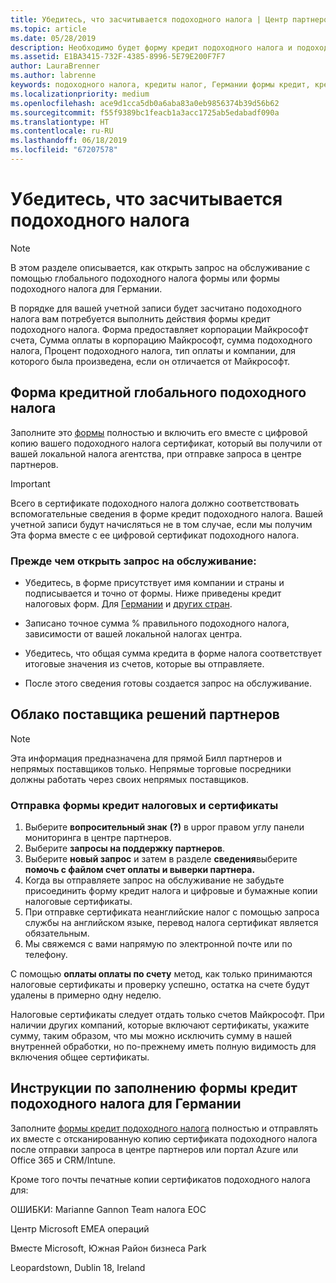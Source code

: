 ```yaml
---
title: Убедитесь, что засчитывается подоходного налога | Центр партнеров
ms.topic: article
ms.date: 05/28/2019
description: Необходимо будет форму кредит подоходного налога и подоходного налога сертификат, чтобы запустить запрос на обслуживание.
ms.assetid: E1BA3415-732F-4385-8996-5E79E200F7F7
author: LauraBrenner
ms.author: labrenne
keywords: подоходного налога, кредиты налог, Германии формы кредит, кредит налоговой формы
ms.localizationpriority: medium
ms.openlocfilehash: ace9d1cca5db0a6aba83a0eb9856374b39d56b62
ms.sourcegitcommit: f55f9389bc1feacb1a3acc1725ab5edabadf090a
ms.translationtype: HT
ms.contentlocale: ru-RU
ms.lasthandoff: 06/18/2019
ms.locfileid: "67207578"
---
```

# <a name="make-sure-you-are-credited-for-withholding-tax"></a>Убедитесь, что засчитывается подоходного налога

>[!Note]
>В этом разделе описывается, как открыть запрос на обслуживание с помощью глобального подоходного налога формы или формы подоходного налога для Германии.

В порядке для вашей учетной записи будет засчитано подоходного налога вам потребуется выполнить действия формы кредит подоходного налога. Форма предоставляет корпорации Майкрософт счета, Сумма оплаты в корпорацию Майкрософт, сумма подоходного налога, Процент подоходного налога, тип оплаты и компании, для которого была произведена, если он отличается от Майкрософт.  

## <a name="global-withholding-tax-credit-form"></a>Форма кредитной глобального подоходного налога

Заполните это [формы](https://query.prod.cms.rt.microsoft.com/cms/api/am/binary/RE30311) полностью и включить его вместе с цифровой копию вашего подоходного налога сертификат, который вы получили от вашей локальной налога агентства, при отправке запроса в центре партнеров.
>[!IMPORTANT]
>Всего в сертификате подоходного налога должно соответствовать вспомогательные сведения в форме кредит подоходного налога. Вашей учетной записи будут начисляться не в том случае, если мы получим Эта форма вместе с ее цифровой сертификат подоходного налога.

### <a name="before-opening-the-service-request"></a>Прежде чем открыть запрос на обслуживание:

- Убедитесь, в форме присутствует имя компании и страны и подписывается и точно от формы. Ниже приведены кредит налоговых форм. Для [Германии](https://query.prod.cms.rt.microsoft.com/cms/api/am/binary/RE305Lo) и [других стран](https://query.prod.cms.rt.microsoft.com/cms/api/am/binary/RE30311).

- Записано точное сумма % правильного подоходного налога, зависимости от вашей локальной налогах центра.

- Убедитесь, что общая сумма кредита в форме налога соответствует итоговые значения из счетов, которые вы отправляете. 

- После этого сведения готовы создается запрос на обслуживание.

## <a name="cloud-solution-provider-partners"></a>Облако поставщика решений партнеров

>[!Note]
>Эта информация предназначена для прямой Билл партнеров и непрямых поставщиков только. Непрямые торговые посредники должны работать через своих непрямых поставщиков.

### <a name="how-to-submit-the-tax-credit-form-and-the-certificates"></a>Отправка формы кредит налоговых и сертификаты

1. Выберите **вопросительный знак** **(?)**  в uppor правом углу панели мониторинга в центре партнеров.
2. Выберите **запросы на поддержку партнеров**.
3. Выберите **новый запрос** и затем в разделе **сведения**выберите **помочь с файлом счет оплаты и выверки партнера.**
4. Когда вы отправляете запрос на обслуживание не забудьте присоединить форму кредит налога и цифровые и бумажные копии налоговые сертификаты.
5. При отправке сертификата неанглийские налог с помощью запроса службы на английском языке, перевод налога сертификат является обязательным.
6. Мы свяжемся с вами напрямую по электронной почте или по телефону.

С помощью **оплаты оплаты по счету** метод, как только принимаются налоговые сертификаты и проверку успешно, остатка на счете будут удалены в примерно одну неделю. 

Налоговые сертификаты следует отдать только счетов Майкрософт. При наличии других компаний, которые включают сертификаты, укажите сумму, таким образом, что мы можно исключить сумму в нашей внутренней обработки, но по-прежнему иметь полную видимость для включения общее сертификаты. 

## <a name="instructions-for-completing-the-withholding-tax-credit-form-for-germany"></a>Инструкции по заполнению формы кредит подоходного налога для Германии

Заполните [формы кредит подоходного налога](https://query.prod.cms.rt.microsoft.com/cms/api/am/binary/RE305Lo) полностью и отправлять их вместе с отсканированную копию сертификата подоходного налога после отправки запроса в центре партнеров или портал Azure или Office 365 и CRM/Intune. 

Кроме того почты печатные копии сертификатов подоходного налога для:

ОШИБКИ: Marianne Gannon Team налога EOC

Центр Microsoft EMEA операций

Вместе Microsoft, Южная Район бизнеса Park

Leopardstown, Dublin 18, Ireland
